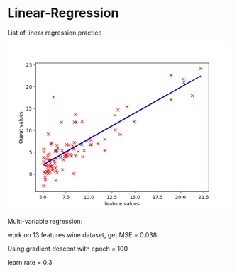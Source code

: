 # Linear-Regression
List of linear regression practice

![image](https://github.com/laurence-lin/Linear-Regression/blob/master/result.png)


Multi-variable regression:

work on 13 features wine dataset, get MSE = 0.038

Using gradient descent with epoch = 100

learn rate = 0.3

